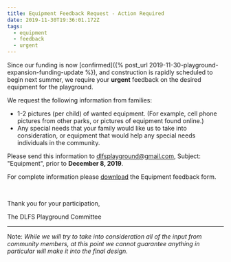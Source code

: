 ```yaml
---
title: Equipment Feedback Request - Action Required
date: 2019-11-30T19:36:01.172Z
tags:
  - equipment
  - feedback
  - urgent
---
```

Since our funding is now \[confirmed]({% post_url 2019-11-30-playground-expansion-funding-update %}), and construction is rapidly scheduled to begin next summer, we require your **urgent** feedback on the desired equipment for the playground. 

We request the following information from families:

* 1-2 pictures (per child) of wanted equipment. (For example, cell phone pictures from other parks, or pictures of equipment found online.)
* Any special needs that your family would like us to take into consideration, or equipment that
  would help any special needs individuals in the community.

Please send this information to [dlfsplayground@gmail.com](mailto:dlfsplayground@gmail.com?subject=Equipment), Subject: "Equipment", prior to **December 8, 2019**.

For complete information please [download](/assets/images/dlfs-playground-equipment-letter.pdf) the Equipment feedback form.

<br/>

Thank you for your participation,

The DLFS Playground Committee

---

Note: *While we will try to take into consideration all of the input from community members, at this point we cannot guarantee anything in particular will make it into the final design*. 
